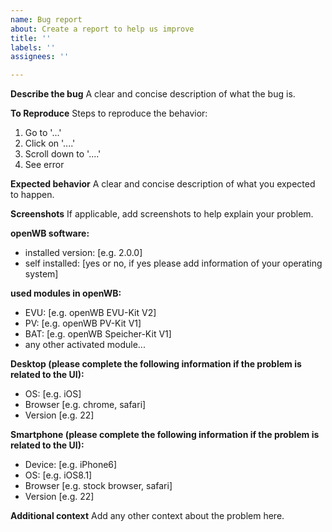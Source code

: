 ```yaml
---
name: Bug report
about: Create a report to help us improve
title: ''
labels: ''
assignees: ''

---
```


**Describe the bug**
A clear and concise description of what the bug is.

**To Reproduce**
Steps to reproduce the behavior:
1. Go to '...'
2. Click on '....'
3. Scroll down to '....'
4. See error

**Expected behavior**
A clear and concise description of what you expected to happen.

**Screenshots**
If applicable, add screenshots to help explain your problem.

**openWB software:**
- installed version: [e.g. 2.0.0]
- self installed: [yes or no, if yes please add information of your operating system]

**used modules in openWB:**
- EVU: [e.g. openWB EVU-Kit V2]
- PV: [e.g. openWB PV-Kit V1]
- BAT: [e.g. openWB Speicher-Kit V1]
- any other activated module...

**Desktop (please complete the following information if the problem is related to the UI):**
 - OS: [e.g. iOS]
 - Browser [e.g. chrome, safari]
 - Version [e.g. 22]

**Smartphone (please complete the following information if the problem is related to the UI):**
 - Device: [e.g. iPhone6]
 - OS: [e.g. iOS8.1]
 - Browser [e.g. stock browser, safari]
 - Version [e.g. 22]

**Additional context**
Add any other context about the problem here.
